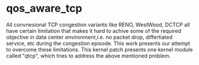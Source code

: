 # qos_aware_tcp
All convnesional TCP congestion variants like RENO, WestWood, DCTCP all have certain limitation that makes it hard to 
achive some of the required objective in data center environment,i.e. no packet drop, differtiated service, etc during the congestion episode. This work presents our attempt to overcome these limitations. This kernel patch presents one kernel module called "qtcp", which tries to address the above mentioned problem.

